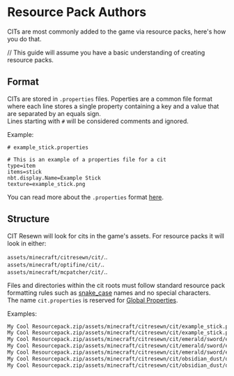 # Resource Pack Authors

CITs are most commonly added to the game via resource packs, here's how you do that.

// This guide will assume you have a basic understanding of creating resource packs.

## Format

CITs are stored in `.properties` files. Poperties are a common file format where
each line stores a single property containing a key and a value that are separated by an equals sign.  
Lines starting with `#` will be considered comments and ignored. 

Example:
```properties
# example_stick.properties

# This is an example of a properties file for a cit
type=item
items=stick
nbt.display.Name=Example Stick
texture=example_stick.png
```

You can read more about the `.properties` format [here](https://en.wikipedia.org/wiki/.properties).


## Structure

CIT Resewn will look for cits in the game's assets. For resource packs it will look in either:

`assets/minecraft/citresewn/cit/`..  
`assets/minecraft/optifine/cit/`..  
`assets/minecraft/mcpatcher/cit/`..  

Files and directories within the cit roots must follow standard resource pack formatting rules 
such as [snake_case](https://en.wikipedia.org/wiki/Snake_case) names and no special characters.  
The name `cit.properties` is reserved for [Global Properties](/cit/global).

Examples:
```html
My Cool Resourcepack.zip/assets/minecraft/citresewn/cit/example_stick.properties
My Cool Resourcepack.zip/assets/minecraft/citresewn/cit/example_stick.png
My Cool Resourcepack.zip/assets/minecraft/citresewn/cit/emerald/sword/emerald_sword.properties
My Cool Resourcepack.zip/assets/minecraft/citresewn/cit/emerald/sword/emerald_sword.json
My Cool Resourcepack.zip/assets/minecraft/citresewn/cit/emerald/sword/emerald_sword.png
My Cool Resourcepack.zip/assets/minecraft/citresewn/cit/obsidian_dust/obsidian_dust.properties
My Cool Resourcepack.zip/assets/minecraft/citresewn/cit/obsidian_dust/obsidian_dust.png
```